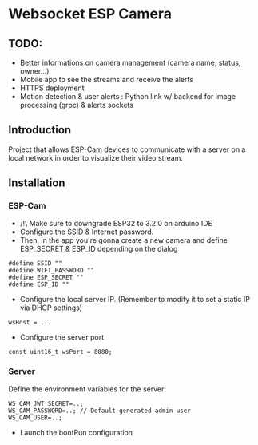 # Websocket ESP Camera

## TODO:

- Better informations on camera management (camera name, status, owner...)
- Mobile app to see the streams and receive the alerts
- HTTPS deployment
- Motion detection & user alerts : Python link w/ backend for image processing (grpc) & alerts sockets

## Introduction

Project that allows ESP-Cam devices to communicate with a server on a local network in order to visualize their video
stream.

## Installation

### ESP-Cam

+ /!\ Make sure to downgrade ESP32 to 3.2.0 on arduino IDE
+ Configure the SSID & Internet password.
+ Then, in the app you're gonna create a new camera and define ESP_SECRET & ESP_ID depending on the dialog

```
#define SSID ""
#define WIFI_PASSWORD ""
#define ESP_SECRET ""
#define ESP_ID ""
```

+ Configure the local server IP. (Remember to modify it to set a static IP via DHCP settings)

```
wsHost = ...
```

+ Configure the server port

```
const uint16_t wsPort = 8080;
```

### Server

Define the environment variables for the server:

```
WS_CAM_JWT_SECRET=..;
WS_CAM_PASSWORD=..; // Default generated admin user
WS_CAM_USER=..;
```

+ Launch the bootRun configuration
